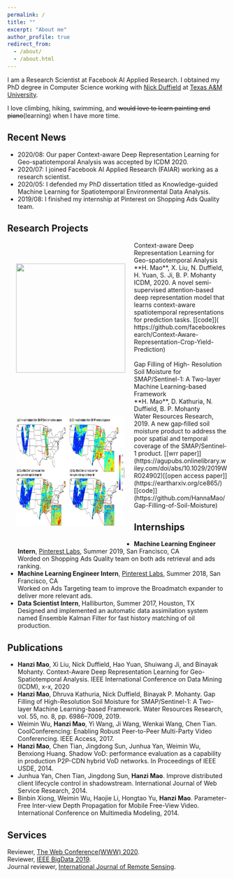 ```yaml
---
permalink: /
title: ""
excerpt: "About me"
author_profile: true
redirect_from: 
  - /about/
  - /about.html
---
```


I am a Research Scientist at Facebook AI Applied Research. I obtained my PhD degree in Computer Science working with [Nick Duffield](https://nickduffield.net/) at [Texas A&M University](https://www.tamu.edu/). 

I love climbing, hiking, swimming, and ~~would love to learn painting and piano~~(learning) when I have more time. 

## Recent News
* 2020/08: Our paper Context-aware Deep Representation Learning for Geo-spatiotemporal Analysis was accepted by ICDM 2020.
* 2020/07: I joined Facebook AI Applied Research (FAIAR) working as a research scientist.
* 2020/05: I defended my PhD dissertation titled as Knowledge-guided Machine Learning for Spatiotemporal Environmental Data Analysis.
* 2019/08: I finished my internship at Pinterest on Shopping Ads Quality team. 

## Research Projects
<img align="left" width="250" height="250" src="/images/yield.png" hspace="20" vspace="50">
Context-aware Deep Representation Learning for Geo-spatiotemporal Analysis<br/>
**H. Mao**, X. Liu, N. Duffield, H. Yuan, S. Ji, B. P. Mohanty<br/>
ICDM, 2020.  
A novel semi-supervised attention-based deep representation model that learns context-aware spatiotemporal representations for prediction tasks. [[code]]( https://github.com/facebookresearch/Context-Aware-Representation-Crop-Yield-Prediction)<br/>

<br>

<img align="left" width="250" height="250" src="/images/Fig22.png" hspace="20" vspace="50">
Gap Filling of High- Resolution Soil Moisture for SMAP/Sentinel-1: A Two-layer Machine Learning-based Framework<br/>
**H. Mao**, D. Kathuria, N. Duffield, B. P. Mohanty<br/>
Water Resources Research, 2019.  
A new gap‐filled soil moisture product to address the poor spatial and temporal coverage of the SMAP/Sentinel‐1 product. [[wrr paper]](https://agupubs.onlinelibrary.wiley.com/doi/abs/10.1029/2019WR024902)[[open access paper]](https://eartharxiv.org/ce865/)[[code]](https://github.com/HannaMao/Gap-Filling-of-Soil-Moisture)<br/>


## Internships
* **Machine Learning Engineer Intern**, [Pinterest Labs](https://labs.pinterest.com/), Summer 2019, San Francisco, CA<br/>
Worded on Shopping Ads Quality team on both ads retrieval and ads ranking.
* **Machine Learning Engineer Intern**, [Pinterest Labs](https://labs.pinterest.com/), Summer 2018, San Francisco, CA<br/>
Worked on Ads Targeting team to improve the Broadmatch expander to deliver more relevant ads.
* **Data Scientist Intern**, Halliburton, Summer 2017, Houston, TX<br/>
Designed and implemented an automatic data assimilation system named Ensemble Kalman Filter for fast history matching of oil production. 

## Publications
* **Hanzi Mao**, Xi Liu, Nick Duffield, Hao Yuan, Shuiwang Ji, and Binayak Mohanty. Context-Aware Deep Representation Learning for Geo-Spatiotemporal Analysis. IEEE International Conference on Data Mining (ICDM), x-x, 2020
* **Hanzi Mao**, Dhruva Kathuria, Nick Duffield, Binayak P. Mohanty. Gap Filling of High-Resolution Soil Moisture for SMAP/Sentinel-1: A Two-layer Machine Learning-based Framework. Water Resources Research, vol. 55, no. 8, pp. 6986–7009, 2019. 
* Weimin Wu, **Hanzi Mao**, Yi Wang, Ji Wang, Wenkai Wang, Chen Tian. CoolConferencing: Enabling Robust Peer-to-Peer Multi-Party Video Conferencing. IEEE Access, 2017.
* **Hanzi Mao**, Chen Tian, Jingdong Sun, Junhua Yan, Weimin Wu, Benxiong Huang. Shadow VoD: performance evaluation as a capability in production P2P-CDN hybrid VoD networks. In Proceedings of IEEE USDE, 2014.
* Junhua Yan, Chen Tian, Jingdong Sun, **Hanzi Mao**. Improve distributed client lifecycle control in shadowstream. International Journal of Web Service Research, 2014.
* Binbin Xiong, Weimin Wu, Haojie Li, Hongtao Yu, **Hanzi Mao**. Parameter-Free Inter-view Depth Propagation for Mobile Free-View Video. International Conference on Multimedia Modeling, 2014.

## Services
Reviewer, [The Web Conference(WWW) 2020](https://www2020.thewebconf.org/).<br/>
Reviewer, [IEEE BigData 2019](http://bigdataieee.org/BigData2019/).<br/>
Journal reviewer, [International Journal of Remote Sensing](https://www.tandfonline.com/loi/tres20).



